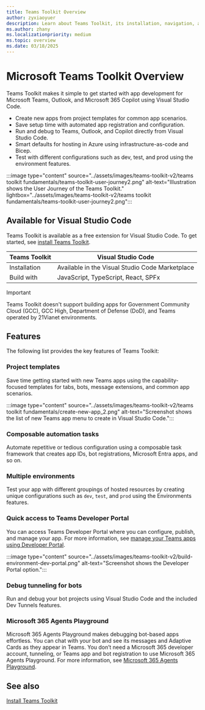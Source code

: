 ```yaml
---
title: Teams Toolkit Overview
author: zyxiaoyuer
description: Learn about Teams Toolkit, its installation, navigation, and user journey. Teams Toolkit is available for Visual Studio Code.
ms.author: zhany
ms.localizationpriority: medium
ms.topic: overview
ms.date: 03/18/2025
---
```


# Microsoft Teams Toolkit Overview

Teams Toolkit makes it simple to get started with app development for Microsoft Teams, Outlook, and Microsoft 365 Copilot using Visual Studio Code.

* Create new apps from project templates for common app scenarios.
* Save setup time with automated app registration and configuration.
* Run and debug to Teams, Outlook, and Copilot directly from Visual Studio Code.
* Smart defaults for hosting in Azure using infrastructure-as-code and Bicep.
* Test with different configurations such as dev, test, and prod using the environment features.

:::image type="content" source="../assets/images/teams-toolkit-v2/teams toolkit fundamentals/teams-toolkit-user-journey2.png" alt-text="Illustration shows the User Journey of the Teams Toolkit." lightbox="../assets/images/teams-toolkit-v2/teams toolkit fundamentals/teams-toolkit-user-journey2.png":::

## Available for Visual Studio Code

Teams Toolkit is available as a free extension for Visual Studio Code. To get started, see [install Teams Toolkit](install-Teams-Toolkit.md).

| Teams Toolkit | Visual Studio Code |
| - | ------------------ |
| Installation | Available in the Visual Studio Code Marketplace |
| Build with | JavaScript, TypeScript, React, SPFx |

> [!IMPORTANT]
>
> Teams Toolkit doesn't support building apps for Government Community Cloud (GCC), GCC High, Department of Defense (DoD), and Teams operated by 21Vianet environments.

## Features

The following list provides the key features of Teams Toolkit:

### Project templates

Save time getting started with new Teams apps using the capability-focused templates for tabs, bots, message extensions, and common app scenarios.

:::image type="content" source="../assets/images/teams-toolkit-v2/teams toolkit fundamentals/create-new-app_2.png" alt-text="Screenshot shows the list of new Teams app menu to create in Visual Studio Code.":::

### Composable automation tasks

Automate repetitive or tedious configuration using a composable task framework that creates app IDs, bot registrations, Microsoft Entra apps, and so on.

### Multiple environments

Test your app with different groupings of hosted resources by creating unique configurations such as `dev`, `test`, and `prod` using the Environments features.

### Quick access to Teams Developer Portal

You can access Teams Developer Portal where you can configure, publish, and manage your app. For more information, see [manage your Teams apps using Developer Portal](../concepts/build-and-test/manage-your-apps-in-developer-portal.md).

:::image type="content" source="../assets/images/teams-toolkit-v2/build-environment-dev-portal.png" alt-text="Screenshot shows the Developer Portal option.":::

### Debug tunneling for bots

Run and debug your bot projects using Visual Studio Code and the included Dev Tunnels features.

### Microsoft 365 Agents Playground

Microsoft 365 Agents Playground makes debugging bot-based apps effortless. You can chat with your bot and see its messages and Adaptive Cards as they appear in Teams. You don’t need a Microsoft 365 developer account, tunneling, or Teams app and bot registration to use Microsoft 365 Agents Playground. For more information, see [Microsoft 365 Agents Playground](debug-your-Teams-app-test-tool.md).

## See also

[Install Teams Toolkit](install-Teams-Toolkit.md)
